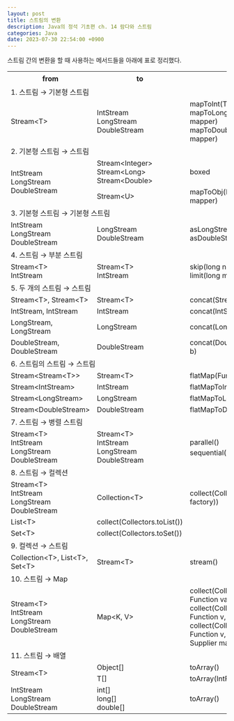 ```yaml
---
layout: post
title: 스트림의 변환
description: Java의 정석 기초편 ch. 14 람다와 스트림
categories: Java
date: 2023-07-30 22:54:00 +0900
---
```

스트림 간의 변환을 할 때 사용하는 메서드들을 아래에 표로 정리했다.

<table>
    <tr>
        <th>from</th>
        <th>to</th>
        <th>변환 메서드</th>
    </tr>
    <tr>
        <td colspan="3">1. 스트림 → 기본형 스트림</td>
    </tr>
    <tr>
        <td>Stream&#60;T&#62;</td>
        <td>IntStream<br>LongStream<br>DoubleStream</td>
        <td>mapToInt(ToIntFunction&#60;T&#62; mapper)<br>mapToLong(ToLongFunction&#60;T&#62; mapper)<br>mapToDouble(ToDoubleFunction&#60;T&#62; mapper)</td>
    </tr>
    <tr>
        <td colspan="3">2. 기본형 스트림 → 스트림</td>
    </tr>
    <tr>
        <td rowspan="2">IntStream<br>LongStream<br>DoubleStream</td>
        <td>Stream&#60;Integer&#62;<br>Stream&#60;Long&#62;<br>Stream&#60;Double&#62;</td>
        <td>boxed</td>
    </tr>
    <tr>
        <td>Stream&#60;U&#62;</td>
        <td>mapToObj(DoubleFunction&#60;U&#62; mapper)</td>
    </tr>
    <tr>
        <td colspan="3">3. 기본형 스트림 → 기본형 스트림</td>
    </tr>
    <tr>
        <td>IntStream<br>LongStream<br>DoubleStream</td>
        <td>LongStream<br>DoubleStream</td>
        <td>asLongStream()<br>asDoubleStream()</td>
    </tr>
    <tr>
        <td colspan="3">4. 스트림 → 부분 스트림</td>
    </tr>
    <tr>
        <td>Stream&#60;T&#62;<br>IntStream</td>
        <td>Stream&#60;T&#62;<br>IntStream</td>
        <td>skip(long n)<br>limit(long maxSize)</td>
    </tr>
    <tr>
        <td colspan="3">5. 두 개의 스트림 → 스트림</td>
    </tr>
    <tr>
        <td>Stream&#60;T&#62;, Stream&#60;T&#62;</td>
        <td>Stream&#60;T&#62;</td>
        <td>concat(Stream&#60;T&#62; a, Stream&#60;T&#62; b)</td>
    </tr>
    <tr>
        <td>IntStream, IntStream</td>
        <td>IntStream</td>
        <td>concat(IntStream a, IntStream b)</td>
    </tr>
    <tr>
        <td>LongStream, LongStream</td>
        <td>LongStream</td>
        <td>concat(LongStream a, LongStream b)</td>
    </tr>
    <tr>
        <td>DoubleStream, DoubleStream</td>
        <td>DoubleStream</td>
        <td>concat(DoubleStream a, DoubleStream b)</td>
    </tr>
    <tr>
        <td colspan="3">6. 스트림의 스트림 → 스트림</td>
    </tr>
    <tr>
        <td>Stream&#60;Stream&#60;T&#62;&#62;</td>
        <td>Stream&#60;T&#62;</td>
        <td>flatMap(Function mapper)</td>
    </tr>
    <tr>
        <td>Stream&#60;IntStream&#62;</td>
        <td>IntStream</td>
        <td>flatMapToInt(Function mapper)</td>
    </tr>
    <tr>
        <td>Stream&#60;LongStream&#62;</td>
        <td>LongStream</td>
        <td>flatMapToLong(Function mapper)</td>
    </tr>
    <tr>
        <td>Stream&#60;DoubleStream&#62;</td>
        <td>DoubleStream</td>
        <td>flatMapToDouble(Function mapper)</td>
    </tr>
    <tr>
        <td colspan="3">7. 스트림 → 병렬 스트림</td>
    </tr>
    <tr>
        <td>Stream&#60;T&#62;<br>IntStream<br>LongStream<br>DoubleStream</td>
        <td>Stream&#60;T&#62;<br>IntStream<br>LongStream<br>DoubleStream</td>
        <td>parallel()&nbsp;&nbsp;&nbsp;&nbsp;// 스트림 → 병렬 스트림<br>sequential()&nbsp;&nbsp;&nbsp;&nbsp;// 병렬 스트림 → 스트림</td>
    </tr>
    <tr>
        <td colspan="3">8. 스트림 → 컬렉션</td>
    </tr>
    <tr>
        <td rowpan="3">Stream&#60;T&#62;<br>IntStream<br>LongStream<br>DoubleStream</td>
        <td>Collection&#60;T&#62;</td>
        <td>collect(Collectors.toCollection(Supplier factory))</td>
    </tr>
    <tr>
        <td>List&#60;T&#62;</td>
        <td>collect(Collectors.toList())</td>
    </tr>
    <tr>
        <td>Set&#60;T&#62;</td>
        <td>collect(Collectors.toSet())</td>
    </tr>
    <tr>
        <td colspan="3">9. 컬렉션 → 스트림</td>
    </tr>
    <tr>
        <td>Collection&#60;T&#62;, List&#60;T&#62;, Set&#60;T&#62;</td>
        <td>Stream&#60;T&#62;</td>
        <td>stream()</td>
    </tr>
    <tr>
        <td colspan="3">10. 스트림 → Map</td>
    </tr>
    <tr>
        <td>Stream&#60;T&#62;<br>IntStream<br>LongStream<br>DoubleStream</td>
        <td>Map&#60;K, V&#62;</td>
        <td>collect(Collectors.toMap(Function key, Function value))<br>collect(Collectors.toMap(Function k, Function v, BinaryOperator))<br>collect(Collectors.toMap(Function k, Function v, BinaryOperator merge, Supplier mapSupplier))</td>
    </tr>
    <tr>
        <td colspan="3">11. 스트림 → 배열</td>
    </tr>
    <tr>
        <td rowspan="2">Stream&#60;T&#62;</td>
        <td>Object[]</td>
        <td>toArray()</td>
    </tr>
    <tr>
        <td>T[]</td>
        <td>toArray(IntFunction&#60;A[]&#62; generator)</td>
    </tr>
    <tr>
        <td>IntStream<br>LongStream<br>DoubleStream</td>
        <td>int[]<br>long[]<br>double[]</td>
        <td>toArray()</td>
    </tr>
</table>